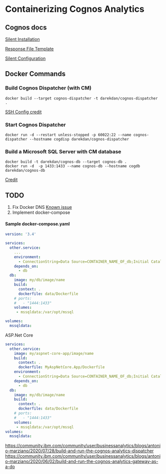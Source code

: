 # Containerizing Cognos Analytics

## Cognos docs

[Silent Installation](https://www.ibm.com/docs/en/cognos-analytics/11.2.0?topic=configuration-use-silent-installation)

[Response File Template](https://www.ibm.com/docs/en/cognos-analytics/11.2.0?topic=configuration-use-response-file-template)

[Silent Configuration](https://www.ibm.com/docs/en/cognos-analytics/11.2.0?topic=configuration-use-silent)

## Docker Commands

### Build Cognos Dispatcher (with CM)
```shell
docker build --target cognos-dispatcher -t darekdan/cognos-dispatcher .
```
[SSH Config credit](https://stackoverflow.com/questions/22886470/start-sshd-automatically-with-docker-container)

### Start Cognos Dispatcher
```shell
docker run -d --restart unless-stopped -p 60022:22 --name cognos-dispatcher --hostname cogdisp darekdan/cognos-dispatcher
```

### Build a Microsoft SQL Server with CM database
```shell
docker build -t darekdan/cognos-db --target cognos-db .
docker run -d  -p 1433:1433 --name cognos-db --hostname cogdb darekdan/cognos-db
```
[Credit](https://www.abhith.net/blog/create-sql-server-database-from-a-script-in-docker-compose/)

## TODO 

1. Fix Docker DNS [Known issue](https://github.com/docker/for-win/issues/3810)
2. Implement docker-compose

#### Sample docker-compose.yaml
```yaml
version: '3.4'

services:
  other.service:
    ...
    environment:
      - ConnectionString=Data Source=CONTAINER_NAME_OF_db;Initial Catalog=DB_NAME;User Id=sa;Password=Your_password123;Pooling=False;Max Pool Size=200;MultipleActiveResultSets=True
    depends_on:
      - db
  db:
    image: my/db/image/name
    build:
      context: .
      dockerfile: data/Dockerfile
    # ports:
    #   - "1444:1433"
    volumes:
     - mssqldata:/var/opt/mssql

volumes:
  mssqldata:
```
ASP.Net Core
```yaml
services:
  other.service:
    image: my/aspnet-core-app/image/name
    build:
      context: .
      dockerfile: MyAspNetCore.App/Dockerfile
    environment:
      - ConnectionString=Data Source=CONTAINER_NAME_OF_db;Initial Catalog=DB_NAME;User Id=sa;Password=Your_password123;Pooling=False;Max Pool Size=200;MultipleActiveResultSets=True
    depends_on:
      - db
  db:
    image: my/db/image/name
    build:
      context: .
      dockerfile: data/Dockerfile
    # ports:
    #   - "1444:1433"
    volumes:
     - mssqldata:/var/opt/mssql
volumes:
  mssqldata:
```

https://community.ibm.com/community/user/businessanalytics/blogs/antonio-marziano/2020/07/28/build-and-run-the-cognos-analytics-dispatcher
https://community.ibm.com/community/user/businessanalytics/blogs/antonio-marziano/2020/06/02/build-and-run-the-cognos-analytics-gateway-as-a-do
